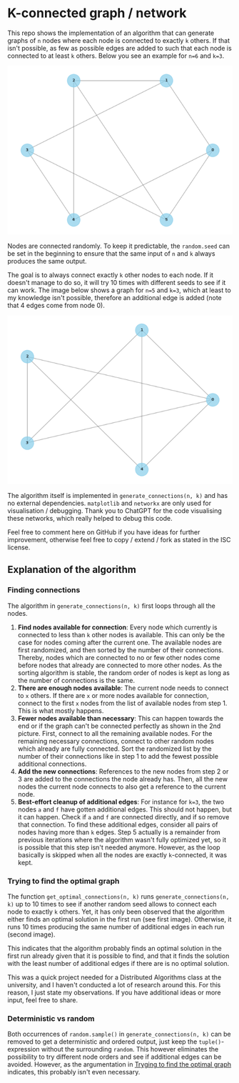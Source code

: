 # K-connected graph / network

This repo shows the implementation of an algorithm that can generate graphs of `n` nodes where each node is connected to exactly `k` others. If that isn't possible, as few as possible edges are added to such that each node is connected to at least `k` others. Below you see an example for `n=6` and `k=3`.

![n-6-k-3-graph.png](res%2Fn-6-k-3-graph.png)

Nodes are connected randomly. To keep it predictable, the `random.seed` can be set in the beginning to ensure that the same input of `n` and `k` always produces the same output.

The goal is to always connect exactly `k` other nodes to each node. If it doesn't manage to do so, it will try 10 times with different seeds to see if it can work. The image below shows a graph for `n=5` and `k=3`, which at least to my knowledge isn't possible, therefore an additional edge is added (note that 4 edges come from node 0).

![n-5-k-3-graph-additional-edge.png](res%2Fn-5-k-3-graph-additional-edge.png)

The algorithm itself is implemented in `generate_connections(n, k)` and has no external dependencies. `matplotlib` and `networkx` are only used for visualisation / debugging. Thank you to ChatGPT for the code visualising these networks, which really helped to debug this code.

Feel free to comment here on GitHub if you have ideas for further improvement, otherwise feel free to copy / extend / fork as stated in the ISC license.

## Explanation of the algorithm
### Finding connections
The algorithm in `generate_connections(n, k)` first loops through all the nodes. 

1. **Find nodes available for connection**: Every node which currently is connected to less than `k` other nodes is available. This can only be the case for nodes coming after the current one. The available nodes are first randomized, and then sorted by the number of their connections. Thereby, nodes which are connected to no or few other nodes come before nodes that already are connected to more other nodes. As the sorting algorithm is stable, the random order of nodes is kept as long as the number of connections is the same.
2. **There are enough nodes available**: The current node needs to connect to `x` others. If there are `x` or more nodes available for connection, connect to the first `x` nodes from the list of available nodes from step 1. This is what mostly happens.
3. **Fewer nodes available than necessary**: This can happen towards the end or if the graph can't be connected perfectly as shown in the 2nd picture. First, connect to all the remaining available nodes. For the remaining necessary connections, connect to other random nodes which already are fully connected. Sort the randomized list by the number of their connections like in step 1 to add the fewest possible additional connections. 
4. **Add the new connections**: References to the new nodes from step 2 or 3 are added to the connections the node already has. Then, all the new nodes the current node connects to also get a reference to the current node.
5. **Best-effort cleanup of additional edges**: For instance for `k=3`, the two nodes `a` and `f` have gotten additional edges. This should not happen, but it can happen. Check if `a` and `f` are connected directly, and if so remove that connection. To find these additional edges, consider all pairs of nodes having more than `k` edges. Step 5 actually is a remainder from previous iterations where the algorithm wasn't fully optimized yet, so it is possible that this step isn't needed anymore. However, as the loop basically is skipped when all the nodes are exactly `k`-connected, it was kept.

### Trying to find the optimal graph
The function `get_optimal_connections(n, k)` runs `generate_connections(n, k)` up to 10 times to see if another random seed allows to connect each node to exactly `k` others. Yet, it has only been observed that the algorithm either finds an optimal solution in the first run (see first image). Otherwise, it runs 10 times producing the same number of additional edges in each run (second image). 

This indicates that the algorithm probably finds an optimal solution in the first run already given that it is possible to find, and that it finds the solution with the least number of additional edges if there are is no optimal solution.

This was a quick project needed for a Distributed Algorithms class at the university, and I haven't conducted a lot of research around this. For this reason, I just state my observations. If you have additional ideas or more input, feel free to share.

### Deterministic vs random
Both occurrences of `random.sample()` in `generate_connections(n, k)` can be removed  to get a deterministic and ordered output, just keep the `tuple()`-expression without the surrounding `random`. This however eliminates the possibility to try different node orders and see if additional edges can be avoided. However, as the argumentation in [Tryging to find the optimal graph](#trying-to-find-the-optimal-graph) indicates, this probably isn't even necessary.